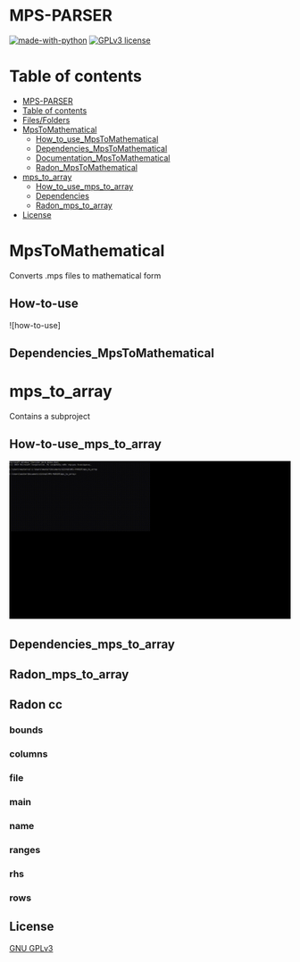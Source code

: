 # MPS-PARSER


[![made-with-python](https://img.shields.io/badge/Made%20with-Python-1f425f.svg)](https://www.python.org/) [![GPLv3 license](https://img.shields.io/badge/License-GPLv3-blue.svg)](http://perso.crans.org/besson/LICENSE.html)

# Table of contents
<!--ts-->
  * [MPS-PARSER](#MPS-PARSER)
  * [Table of contents](#Table_of_contents)
  * [Files/Folders](#Files/Folders)
  * [MpsToMathematical](#MpsToMathematical)
     * [How_to_use_MpsToMathematical](#How-to-use_MpsToMathematical)
     * [Dependencies_MpsToMathematical](#Dependencies_MpsToMathematical)
     * [Documentation_MpsToMathematical](#Documentation_MpsToMathematical)
     * [Radon_MpsToMathematical](#Radon_MpsToMathematical)
  * [mps_to_array](#mps_to_array)
     * [How_to_use_mps_to_array](#How-to-use_mps_to_array)
     * [Dependencies](#Dependencies_mps_to_array)
     * [Radon_mps_to_array](#Radon_mps_to_array)
  * [License](#License)
<!--te-->

# MpsToMathematical

Converts .mps files to mathematical form

## How-to-use

![how-to-use]

## Dependencies_MpsToMathematical



# mps_to_array 

Contains a subproject 

## How-to-use_mps_to_array

![How-to-use](https://github.com/kostaskaragiorgos/MPS-PARSER/blob/master/how-to-use.gif)


## Dependencies_mps_to_array

## Radon_mps_to_array


## Radon cc

### bounds

### columns

### file

### main

### name

### ranges

### rhs

### rows


## License

[GNU GPLv3](https://choosealicense.com/licenses/gpl-3.0/)
